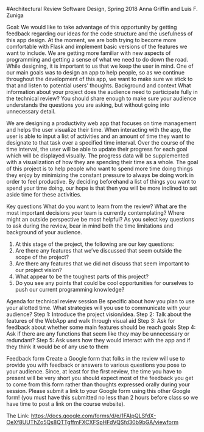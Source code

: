 #Architectural Review
Software Design, Spring 2018
Anna Griffin and Luis F. Zuniga


Goal: 
We would like to take advantage of this opportunity by getting feedback regarding our ideas for the code structure and the usefulness of this app design. At the moment, we are both trying to become more comfortable with Flask and implement basic versions of the features we want to include. We are getting more familiar with new aspects of programming and getting a sense of what we need to do down the road. While designing, it is important to us that we keep the user in mind. One of our main goals was to design an app to help people, so as we continue throughout the development of this app, we want to make sure we stick to that and listen to potential users’ thoughts.
Background and context What information about your project does the audience need to participate fully in the technical review? You should share enough to make sure your audience understands the questions you are asking, but without going into unnecessary detail.


We are designing a productivity web app that focuses on time management and helps the user visualize their time. When interacting with the app, the user is able to input a list of activities and an amount of time they want to designate to that task over a specified time interval. Over the course of the time interval, the user will be able to update their progress for each goal which will be displayed visually. The progress data will be supplemented with a visualization of how they are spending their time as a whole. The goal of this project is to help people who want to spend more time doing things they enjoy by minimizing the constant pressure to always be doing work in order to feel productive. By deciding beforehand a list of things you want to spend your time doing, our hope is that then you will be more inclined to set aside time for these activities.


Key questions What do you want to learn from the review? What are the most important decisions your team is currently contemplating? Where might an outside perspective be most helpful? As you select key questions to ask during the review, bear in mind both the time limitations and background of your audience.
1. At this stage of the project, the following are our key questions:
2. Are there any features that we’ve discussed that seem outside the scope of the project?
3. Are there any features that we did not discuss that seem important to our project vision?
4. What appear to be the toughest parts of this project?
5. Do you see any points that could be cool opportunities for ourselves to push our current programming knowledge?


Agenda for technical review session Be specific about how you plan to use your allotted time. What strategies will you use to communicate with your audience?
  Step 1: Introduce the project vision/idea.
  Step 2: Talk about the features of the WebApp and walk through visual aid
  Step 3: Ask for feedback about whether some main features should be reach goals
  Step 4: Ask if there are any functions that seem like they may be unnecessary or redundant?
  Step 5: Ask users how they would interact with the app and if they think it would be of any use to them


Feedback form Create a Google form that folks in the review will use to provide you with feedback or answers to various questions you pose to your audience. Since, at least for the first review, the time you have to present will be very short you should expect most of the feedback you get to come from this form rather than thoughts expressed orally during your session. Please submit a link to your Google form using this other Google form! (you must have this submitted no less than 2 hours before class so we have time to post a link on the course website).

The Link: https://docs.google.com/forms/d/e/1FAIpQLSfdX-OeXf8UUThZo5Qs8QTTgffmFXCXFSpHFdVQSfd30b9bGA/viewform
